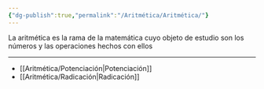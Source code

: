 ```yaml
---
{"dg-publish":true,"permalink":"/Aritmética/Aritmética/"}
---
```


La aritmética es la rama de la matemática cuyo objeto de estudio son los números y las operaciones hechos con ellos

---

- [[Aritmética/Potenciación\|Potenciación]]
- [[Aritmética/Radicación\|Radicación]]